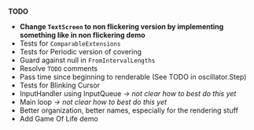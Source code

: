 __TODO__

* __Change `TextScreen` to non flickering version by implementing something like in non flickering demo__
* Tests for `ComparableExtensions`
* Tests for Periodic version of covering
* Guard against null in `FromIntervalLengths`
* Resolve `TODO` comments
* Pass time since beginning to renderable (See TODO in oscillator.Step)
* Tests for Blinking Cursor
* InputHandler using InputQueue *-> not clear how to best do this yet*
* Main loop *-> not clear how to best do this yet*
* Better organization, better names, especially for the rendering stuff
* Add Game Of Life demo